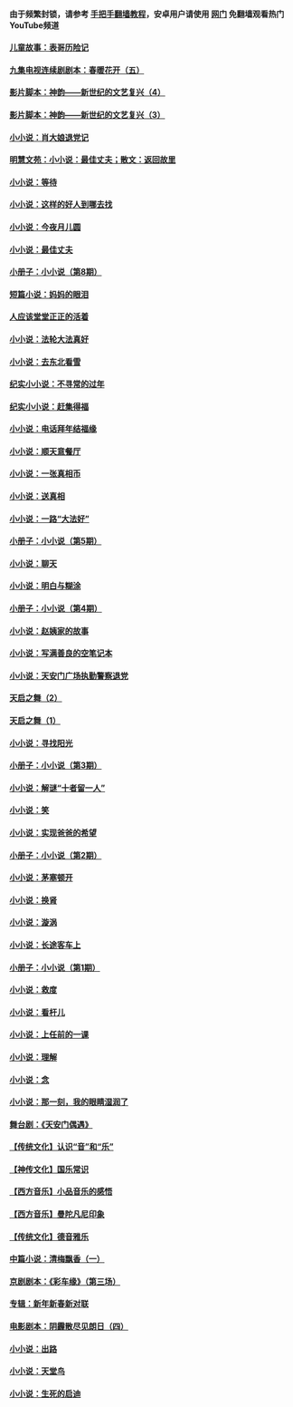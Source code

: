 #### 由于频繁封锁，请参考 [手把手翻墙教程](https://github.com/gfw-breaker/guides/wiki/)，安卓用户请使用 [网门](https://github.com/gfw-breaker/nogfw/blob/master/dl.md?t=05280601) 免翻墙观看热门YouTube频道 

#### [儿童故事：表哥历险记](../pages/328/383535.md?t=05280601) 

#### [九集电视连续剧剧本：春暖花开（五）](../pages/328/275919.md?t=05280601) 

#### [影片脚本：神韵——新世纪的文艺复兴（4）](../pages/328/266089.md?t=05280601) 

#### [影片脚本：神韵——新世纪的文艺复兴（3）](../pages/328/266087.md?t=05280601) 

#### [小小说：肖大娘退党记](../pages/328/239807.md?t=05280601) 

#### [明慧文苑：小小说：最佳丈夫；散文：返回故里](../pages/328/3439.md?t=05280601) 

#### [小小说：等待](../pages/328/223927.md?t=05280601) 

#### [小小说：这样的好人到哪去找](../pages/328/209396.md?t=05280601) 

#### [小小说：今夜月儿圆](../pages/328/193588.md?t=05280601) 

#### [小小说：最佳丈夫](../pages/328/190938.md?t=05280601) 

#### [小册子：小小说（第8期）](../pages/328/188202.md?t=05280601) 

#### [短篇小说：妈妈的眼泪](../pages/328/187712.md?t=05280601) 

#### [人应该堂堂正正的活着](../pages/328/182430.md?t=05280601) 

#### [小小说：法轮大法真好](../pages/328/174669.md?t=05280601) 

#### [小小说：去东北看雪](../pages/328/173882.md?t=05280601) 

#### [纪实小小说：不寻常的过年](../pages/328/173187.md?t=05280601) 

#### [纪实小小说：赶集得福](../pages/328/172652.md?t=05280601) 

#### [小小说：电话拜年结福缘](../pages/328/172533.md?t=05280601) 

#### [小小说：顺天意餐厅](../pages/328/170182.md?t=05280601) 

#### [小小说：一张真相币](../pages/328/169410.md?t=05280601) 

#### [小小说：送真相](../pages/328/166713.md?t=05280601) 

#### [小小说：一路“大法好”](../pages/328/162016.md?t=05280601) 

#### [小册子：小小说（第5期）](../pages/328/161131.md?t=05280601) 

#### [小小说：聊天](../pages/328/159640.md?t=05280601) 

#### [小小说：明白与糊涂](../pages/328/158101.md?t=05280601) 

#### [小册子：小小说（第4期）](../pages/328/158006.md?t=05280601) 

#### [小小说：赵姨家的故事](../pages/328/157843.md?t=05280601) 

#### [小小说：写满善良的空笔记本](../pages/328/157382.md?t=05280601) 

#### [小小说：天安门广场执勤警察退党](../pages/328/156982.md?t=05280601) 

#### [天启之舞（2）](../pages/328/153440.md?t=05280601) 

#### [天启之舞（1）](../pages/328/153439.md?t=05280601) 

#### [小小说：寻找阳光](../pages/328/153065.md?t=05280601) 

#### [小册子：小小说（第3期）](../pages/328/151715.md?t=05280601) 

#### [小小说：解谜“十者留一人”](../pages/328/148967.md?t=05280601) 

#### [小小说：笑](../pages/328/148905.md?t=05280601) 

#### [小小说：实现爸爸的希望](../pages/328/148096.md?t=05280601) 

#### [小册子：小小说（第2期）](../pages/328/147214.md?t=05280601) 

#### [小小说：茅塞顿开](../pages/328/147030.md?t=05280601) 

#### [小小说：换肾](../pages/328/146770.md?t=05280601) 

#### [小小说：漩涡](../pages/328/146683.md?t=05280601) 

#### [小小说：长途客车上](../pages/328/145076.md?t=05280601) 

#### [小册子：小小说（第1期）](../pages/328/143963.md?t=05280601) 

#### [小小说：救度](../pages/328/143927.md?t=05280601) 

#### [小小说：看杆儿](../pages/328/142137.md?t=05280601) 

#### [小小说：上任前的一课](../pages/328/140808.md?t=05280601) 

#### [小小说：理解](../pages/328/140476.md?t=05280601) 

#### [小小说：念](../pages/328/139513.md?t=05280601) 

#### [小小说：那一刻，我的眼睛湿润了](../pages/328/138476.md?t=05280601) 

#### [舞台剧：《天安门偶遇》](../pages/328/117155.md?t=05280601) 

#### [【传统文化】认识“音”和“乐”](../pages/328/108667.md?t=05280601) 

#### [【神传文化】国乐常识](../pages/328/104225.md?t=05280601) 

#### [【西方音乐】小品音乐的感悟](../pages/328/102924.md?t=05280601) 

#### [【西方音乐】曼陀凡尼印象](../pages/328/102922.md?t=05280601) 

#### [【传统文化】德音雅乐](../pages/328/102923.md?t=05280601) 

#### [中篇小说：清梅飘香（一）](../pages/328/101058.md?t=05280601) 

#### [京剧剧本：《彩车缘》（第三场）](../pages/328/96434.md?t=05280601) 

#### [专辑：新年新春新对联](../pages/328/94991.md?t=05280601) 

#### [电影剧本：阴霾散尽见朗日（四）](../pages/328/87081.md?t=05280601) 

#### [小小说：出路](../pages/328/84848.md?t=05280601) 

#### [小小说：天堂鸟](../pages/328/83084.md?t=05280601) 

#### [小小说：生死的启迪](../pages/328/70977.md?t=05280601) 

